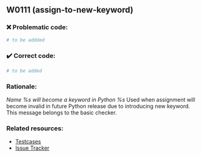 ## W0111 (assign-to-new-keyword)

### :x: Problematic code:

```python
# to be addded
```

### :heavy_check_mark: Correct code:

```python
# to be added
```

### Rationale:

 *Name %s will become a keyword in Python %s*
  Used when assignment will become invalid in future Python release due to
  introducing new keyword. This message belongs to the basic checker.



### Related resources:

- [Testcases](#)
- [Issue Tracker](https://github.com/PyCQA/pylint/issues?q=is%3Aissue+%22assign-to-new-keyword%22+OR+%22W0111%22)
